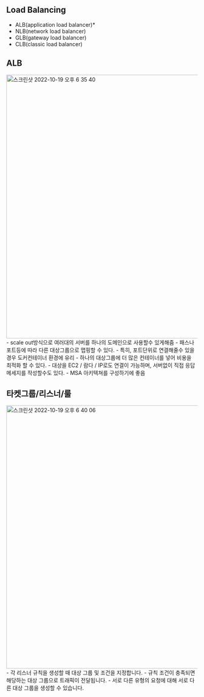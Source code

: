 ## Load Balancing
- ALB(application load balancer)*
- NLB(network load balancer)
- GLB(gateway load balancer)
- CLB(classic load balancer)


## ALB
<img width="693" alt="스크린샷 2022-10-19 오후 6 35 40" src="https://user-images.githubusercontent.com/73451727/196655044-e0c96eb2-8fc7-4e55-bfc4-fa6566b8f3ca.png">
- scale out방식으로 여러대의 서버를 하나의 도메인으로 사용할수 있게해줌
- 패스나 포트등에 따라 다른 대상그룹으로 맵핑할 수 있다.
- 특히, 포트단위로 연결해줄수 있을경우 도커컨테이너 환경에 유리
- 하나의 대상그룹에 더 많은 컨테이너를 넣어 비용을 최적화 할 수 있다.
- 대상을 EC2 / 람다 / IP로도 연결이 가능하며, 서버없이 직접 응답메세지를 작성할수도 있다.
- MSA 아키텍쳐를 구성하기에 좋음

## 타켓그룹/리스너/룰
<img width="692" alt="스크린샷 2022-10-19 오후 6 40 06" src="https://user-images.githubusercontent.com/73451727/196656127-f226f3d1-4cb7-4641-bf86-fe3d68848121.png">
- 각 리스너 규칙을 생성할 때 대상 그룹 및 조건을 지정합니다. 
- 규칙 조건이 충족되면 해당하는 대상 그룹으로 트래픽이 전달됩니다. 
- 서로 다른 유형의 요청에 대해 서로 다른 대상 그룹을 생성할 수 있습니다.





